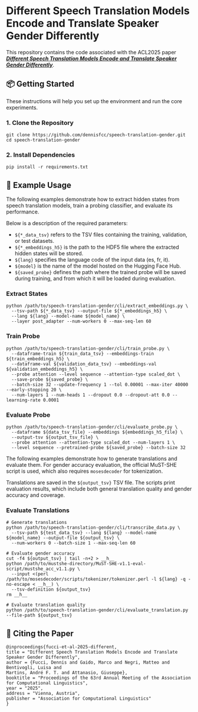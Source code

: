 # Different Speech Translation Models Encode and Translate Speaker Gender Differently

This repository contains the code associated with the ACL2025 paper  
[_**Different Speech Translation Models Encode and Translate Speaker Gender Differently**_](link_to_be_added).

## 📦 Getting Started

These instructions will help you set up the environment and run the core experiments.

### 1. Clone the Repository

```
git clone https://github.com/dennisfcc/speech-translation-gender.git
cd speech-translation-gender
```

### 2. Install Dependencies

```
pip install -r requirements.txt
```

## 🚀 Example Usage

The following examples demonstrate how to extract hidden states from speech translation models, train a probing classifier, and evaluate its performance. 

Below is a description of the required parameters:
- `${*_data_tsv}` refers to the TSV files containing the training, validation, or test datasets.
- `${*_embeddings_h5}` is the path to the HDF5 file where the extracted hidden states will be stored.
- `${lang}` specifies the language code of the input data (es, fr, it).
- `${model}` is the name of the model hosted on the Hugging Face Hub.
- `${saved_probe}` defines the path where the trained probe will be saved during training, and from which 
it will be loaded during evaluation.

### Extract States

```
python /path/to/speech-translation-gender/cli/extract_embeddings.py \
  --tsv-path ${*_data_tsv} --output-file ${*_embeddings_h5} \
  --lang ${lang} --model-name ${model_name} \
  --layer post_adapter --num-workers 0 --max-seq-len 60
```

### Train Probe

```
python /path/to/speech-translation-gender/cli/train_probe.py \
  --dataframe-train ${train_data_tsv} --embeddings-train ${train_embeddings_h5} \
  --dataframe-val ${validation_data_tsv} --embeddings-val ${validation_embeddings_h5} \
  --probe attention --level sequence --attention-type scaled_dot \
  --save-probe ${saved_probe} \
  --batch-size 32 --update-frequency 1 --tol 0.00001 --max-iter 40000 --early-stopping 20 \
  --num-layers 1 --num-heads 1 --dropout 0.0 --dropout-att 0.0 --learning-rate 0.0001
```

### Evaluate Probe

```
python /path/to/speech-translation-gender/cli/evaluate_probe.py \
  --dataframe ${data_tsv_file} --embeddings ${embeddings_h5_file} \
  --output-tsv ${output_tsv_file} \
  --probe attention --attention-type scaled_dot --num-layers 1 \
  --level sequence --pretrained-probe ${saved_probe} --batch-size 32
```

The following examples demonstrate how to generate translations and evaluate them. For gender accuracy evaluation, 
the official MuST-SHE script is used, which also requires `mosesdecoder` for tokenization.

Translations are saved in the `${output_tsv}` TSV file. 
The scripts print evaluation results, which include both general translation quality and 
gender accuracy and coverage.



### Evaluate Translations

```
# Generate translations
python /path/to/speech-translation-gender/cli/transcribe_data.py \
  --tsv-path ${test_data_tsv} --lang ${lang} --model-name ${model_name} --output-file ${output_tsv} \
  --num-workers 0 --batch-size 1 --max-seq-len 60

# Evaluate gender accuracy
cut -f4 ${output_tsv} | tail -n+2 > __h__
python /path/to/mustshe-directory/MuST-SHE-v1.1-eval-script/mustshe_acc_v1.1.py \
  --input <(perl /path/to/mosesdecoder/scripts/tokenizer/tokenizer.perl -l ${lang} -q -no-escape < __h__) \
  --tsv-definition ${output_tsv}
rm __h__

# Evaluate translation quality
python /path/to/speech-translation-gender/cli/evaluate_translation.py --file-path ${output_tsv} 
```


## 📄 Citing the Paper

```
@inproceedings{fucci-et-al-2025-different,
title = "Different Speech Translation Models Encode and Translate Speaker Gender Differently",
author = {Fucci, Dennis and Gaido, Marco and Negri, Matteo and Bentivogli, Luisa and 
Martins, André F. T. and Attanasio, Giuseppe},
booktitle = "Proceedings of the 63rd Annual Meeting of the Association for Computational Linguistics",
year = "2025",
address = "Vienna, Austria",
publisher = "Association for Computational Linguistics"
}
```
